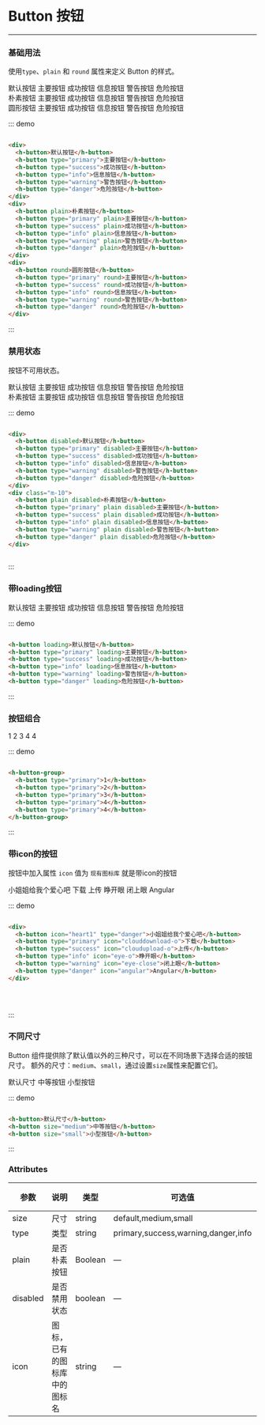 # Button 按钮
----
### 基础用法
使用```type```、```plain``` 和 ```round``` 属性来定义 Button 的样式。

<div class="demo-block">
  <div>
    <h-button>默认按钮</h-button>
    <h-button type="primary">主要按钮</h-button>
    <h-button type="success">成功按钮</h-button>
    <h-button type="info">信息按钮</h-button>
    <h-button type="warning">警告按钮</h-button>
    <h-button type="danger">危险按钮</h-button>
  </div>
  <div class="m-10">
    <h-button plain>朴素按钮</h-button>
    <h-button type="primary" plain>主要按钮</h-button>
    <h-button type="success" plain>成功按钮</h-button>
    <h-button type="info" plain>信息按钮</h-button>
    <h-button type="warning" plain>警告按钮</h-button>
    <h-button type="danger" plain>危险按钮</h-button>
  </div>
  <div class="m-10">
    <h-button round>圆形按钮</h-button>
    <h-button type="primary" round>主要按钮</h-button>
    <h-button type="success" round>成功按钮</h-button>
    <h-button type="info" round>信息按钮</h-button>
    <h-button type="warning" round>警告按钮</h-button>
    <h-button type="danger" round>危险按钮</h-button>
  </div>
</div>

::: demo
```html

<div>
  <h-button>默认按钮</h-button>
  <h-button type="primary">主要按钮</h-button>
  <h-button type="success">成功按钮</h-button>
  <h-button type="info">信息按钮</h-button>
  <h-button type="warning">警告按钮</h-button>
  <h-button type="danger">危险按钮</h-button>
</div>
<div>
  <h-button plain>朴素按钮</h-button>
  <h-button type="primary" plain>主要按钮</h-button>
  <h-button type="success" plain>成功按钮</h-button>
  <h-button type="info" plain>信息按钮</h-button>
  <h-button type="warning" plain>警告按钮</h-button>
  <h-button type="danger" plain>危险按钮</h-button>
</div>
<div>
  <h-button round>圆形按钮</h-button>
  <h-button type="primary" round>主要按钮</h-button>
  <h-button type="success" round>成功按钮</h-button>
  <h-button type="info" round>信息按钮</h-button>
  <h-button type="warning" round>警告按钮</h-button>
  <h-button type="danger" round>危险按钮</h-button>
</div>

```
:::

### 禁用状态

按钮不可用状态。

<div class="demo-block">
  <div>
    <h-button disabled>默认按钮</h-button>
    <h-button type="primary" disabled>主要按钮</h-button>
    <h-button type="success" disabled>成功按钮</h-button>
    <h-button type="info" disabled>信息按钮</h-button>
    <h-button type="warning" disabled>警告按钮</h-button>
    <h-button type="danger" disabled>危险按钮</h-button>
  </div>
  <div class="m-10">
    <h-button plain disabled>朴素按钮</h-button>
    <h-button type="primary" plain disabled>主要按钮</h-button>
    <h-button type="success" plain disabled>成功按钮</h-button>
    <h-button type="info" plain disabled>信息按钮</h-button>
    <h-button type="warning" plain disabled>警告按钮</h-button>
    <h-button type="danger" plain disabled>危险按钮</h-button>
  </div>
</div>

::: demo
```html

<div>
  <h-button disabled>默认按钮</h-button>
  <h-button type="primary" disabled>主要按钮</h-button>
  <h-button type="success" disabled>成功按钮</h-button>
  <h-button type="info" disabled>信息按钮</h-button>
  <h-button type="warning" disabled>警告按钮</h-button>
  <h-button type="danger" disabled>危险按钮</h-button>
</div>
<div class="m-10">
  <h-button plain disabled>朴素按钮</h-button>
  <h-button type="primary" plain disabled>主要按钮</h-button>
  <h-button type="success" plain disabled>成功按钮</h-button>
  <h-button type="info" plain disabled>信息按钮</h-button>
  <h-button type="warning" plain disabled>警告按钮</h-button>
  <h-button type="danger" plain disabled>危险按钮</h-button>
</div>
  
```
:::


### 带loading按钮

<div class="demo-block">
  <h-button loading>默认按钮</h-button>
  <h-button type="primary" loading>主要按钮</h-button>
  <h-button type="success" loading>成功按钮</h-button>
  <h-button type="info" loading>信息按钮</h-button>
  <h-button type="warning" loading>警告按钮</h-button>
  <h-button type="danger" loading>危险按钮</h-button>
</div>

::: demo
```html

<h-button loading>默认按钮</h-button>
<h-button type="primary" loading>主要按钮</h-button>
<h-button type="success" loading>成功按钮</h-button>
<h-button type="info" loading>信息按钮</h-button>
<h-button type="warning" loading>警告按钮</h-button>
<h-button type="danger" loading>危险按钮</h-button>

```
:::



### 按钮组合

<div class="demo-block">
  <h-button-group>
    <h-button type="primary">1</h-button>
    <h-button type="primary">2</h-button>
    <h-button type="primary">3</h-button>
    <h-button type="primary">4</h-button>
    <h-button type="primary">4</h-button>
  </h-button-group>
  
</div>

::: demo
```html

<h-button-group>
  <h-button type="primary">1</h-button>
  <h-button type="primary">2</h-button>
  <h-button type="primary">3</h-button>
  <h-button type="primary">4</h-button>
  <h-button type="primary">4</h-button>
</h-button-group>

```
:::







### 带icon的按钮

按钮中加入属性 ```icon``` 值为 ```现有图标库``` 就是带icon的按钮

<div class="demo-block">
  <div>
    <h-button icon="heart1" type="danger">小姐姐给我个爱心吧</h-button>
    <h-button type="primary" icon="clouddownload-o">下载</h-button>
    <h-button type="success" icon="cloudupload-o">上传</h-button>
    <h-button type="info" icon="eye-o">睁开眼</h-button>
    <h-button type="warning" icon="eye-close">闭上眼</h-button>
    <h-button type="danger" icon="angular">Angular</h-button>
  </div>
</div>

::: demo
```html

<div>
  <h-button icon="heart1" type="danger">小姐姐给我个爱心吧</h-button>
  <h-button type="primary" icon="clouddownload-o">下载</h-button>
  <h-button type="success" icon="cloudupload-o">上传</h-button>
  <h-button type="info" icon="eye-o">睁开眼</h-button>
  <h-button type="warning" icon="eye-close">闭上眼</h-button>
  <h-button type="danger" icon="angular">Angular</h-button>
</div>


  
```
:::




### 不同尺寸

Button 组件提供除了默认值以外的三种尺寸，可以在不同场景下选择合适的按钮尺寸。
额外的尺寸：```medium```、```small```，通过设置```size```属性来配置它们。
<div class="demo-block">
  <h-button>默认尺寸</h-button>
  <h-button size="medium">中等按钮</h-button>
  <h-button size="small">小型按钮</h-button>
</div>

::: demo
```html

<h-button>默认尺寸</h-button>
<h-button size="medium">中等按钮</h-button>
<h-button size="small">小型按钮</h-button>

```
:::





### Attributes
| 参数      | 说明    | 类型      | 可选值       | 默认值   |
|---------- |-------- |---------- |-------------  |-------- |
| size     | 尺寸   | string  |   default,medium,small            |    —     |
| type     | 类型   | string    |   primary,success,warning,danger,info |     —    |
| plain     | 是否朴素按钮   | Boolean    | — | false   |
| disabled  | 是否禁用状态    | boolean   | —   | false   |
| icon  | 图标，已有的图标库中的图标名 | string   |  —  |  —  |
